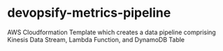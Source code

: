# devopsify-metrics-pipeline
AWS Cloudformation Template which creates a data pipeline comprising Kinesis Data Stream, Lambda Function, and DynamoDB Table
